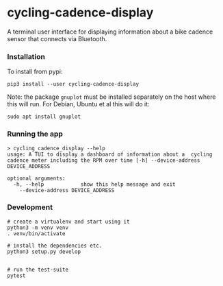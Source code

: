 # cycling-cadence-display

A terminal user interface for displaying information about a bike cadence sensor that connects via Bluetooth.

### Installation
To install from pypi:
```
pip3 install --user cycling-cadence-display
```

Note: the package `gnuplot` must be installed separately on the host where this will run. For Debian, Ubuntu et al  this will do it:

```
sudo apt install gnuplot
```

### Running the app

```
> cycling_cadence_display --help
usage: A TUI to display a dashboard of information about a  cycling cadence meter including the RPM over time [-h] --device-address DEVICE_ADDRESS

optional arguments:
  -h, --help            show this help message and exit
    --device-address DEVICE_ADDRESS
```

### Development
```
# create a virtualenv and start using it
python3 -m venv venv
. venv/bin/activate

# install the dependencies etc.
python3 setup.py develop


# run the test-suite
pytest
```
